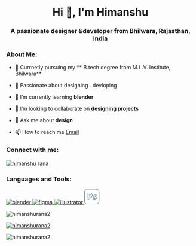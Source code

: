 
<h1 align="center">Hi 👋, I'm Himanshu</h1>
<h3 align="center">A passionate designer &developer from Bhilwara, Rajasthan, India</h3>


### About Me: 
- 🌴 Currnetly pursuing my ** B.tech degree from M.L.V. Institute, Bhilwara**

- 🎨 Passionate about designing . devloping

- 🌱 I’m currently learning **blender**

- 👯 I’m looking to collaborate on **designing projects**

- 💬 Ask me about **design**

- 📫 How to reach me [Email](ranahimanshu.2611@gmail.com)

<h3 align="left">Connect with me:</h3>
<p align="left">
<a href="https://linkedin.com/in/himanshu rana" target="blank"><img align="center" src="https://raw.githubusercontent.com/rahuldkjain/github-profile-readme-generator/master/src/images/icons/Social/linked-in-alt.svg" alt="himanshu rana" height="30" width="40" /></a>
</p>

<h3 align="left">Languages and Tools:</h3>
<p align="left"> <a href="https://www.blender.org/" target="_blank" rel="noreferrer"> <img src="https://download.blender.org/branding/community/blender_community_badge_white.svg" alt="blender" width="40" height="40"/> </a> <a href="https://www.figma.com/" target="_blank" rel="noreferrer"> <img src="https://www.vectorlogo.zone/logos/figma/figma-icon.svg" alt="figma" width="40" height="40"/> </a> <a href="https://www.adobe.com/in/products/illustrator.html" target="_blank" rel="noreferrer"> <img src="https://www.vectorlogo.zone/logos/adobe_illustrator/adobe_illustrator-icon.svg" alt="illustrator" width="40" height="40"/> </a> <a href="https://www.photoshop.com/en" target="_blank" rel="noreferrer"> <img src="https://raw.githubusercontent.com/devicons/devicon/master/icons/photoshop/photoshop-line.svg" alt="photoshop" width="40" height="40"/> </a> </p>



<p><img align="center" src="https://github-readme-streak-stats.herokuapp.com/?user=himanshurana2&" alt="himanshurana2" /></p>

<p align="left"> <a href="https://github.com/ryo-ma/github-profile-trophy"><img src="https://github-profile-trophy.vercel.app/?username=himanshurana2" alt="himanshurana2" /></a> </p>

<p align="left"> <img src="https://komarev.com/ghpvc/?username=himanshurana2&label=Profile%20views&color=0e75b6&style=flat" alt="himanshurana2" /> </p>
